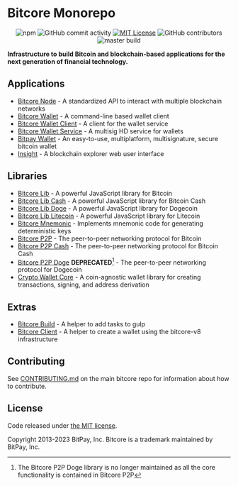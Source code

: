 # Bitcore Monorepo

  <p align="center">
  <img alt="npm" src="https://img.shields.io/npm/v/bitcore-lib">
  <img alt="GitHub commit activity" src="https://img.shields.io/github/commit-activity/m/bitpay/bitcore">
  <a href="https://opensource.org/licenses/MIT/" target="_blank"><img alt="MIT License" src="https://img.shields.io/badge/License-MIT-blue.svg" style="display: inherit;"/></a>
  <img alt="GitHub contributors" src="https://img.shields.io/github/contributors/bitpay/bitcore">
  
 <img src="https://circleci.com/gh/bitpay/bitcore.svg?style=shield" alt="master build">
</p>
  
**Infrastructure to build Bitcoin and blockchain-based applications for the next generation of financial technology.**

## Applications

- [Bitcore Node](packages/bitcore-node) - A standardized API to interact with multiple blockchain networks
- [Bitcore Wallet](packages/bitcore-wallet) - A command-line based wallet client
- [Bitcore Wallet Client](packages/bitcore-wallet-client) - A client for the wallet service
- [Bitcore Wallet Service](packages/bitcore-wallet-service) - A multisig HD service for wallets
- [Bitpay Wallet](https://github.com/bitpay/wallet) - An easy-to-use, multiplatform, multisignature, secure bitcoin wallet
- [Insight](packages/insight) - A blockchain explorer web user interface

## Libraries

- [Bitcore Lib](packages/bitcore-lib) - A powerful JavaScript library for Bitcoin
- [Bitcore Lib Cash](packages/bitcore-lib-cash) - A powerful JavaScript library for Bitcoin Cash
- [Bitcore Lib Doge](packages/bitcore-lib-doge) - A powerful JavaScript library for Dogecoin
- [Bitcore Lib Litecoin](packages/bitcore-lib-ltc) - A powerful JavaScript library for Litecoin
- [Bitcore Mnemonic](packages/bitcore-mnemonic) - Implements mnemonic code for generating deterministic keys
- [Bitcore P2P](packages/bitcore-p2p) - The peer-to-peer networking protocol for Bitcoin
- [Bitcore P2P Cash](packages/bitcore-p2p-cash) - The peer-to-peer networking protocol for Bitcoin Cash
- [Bitcore P2P Doge](packages/bitcore-p2p-doge) **DEPRECATED**[^1] - The peer-to-peer networking protocol for Dogecoin
- [Crypto Wallet Core](packages/crypto-wallet-core) - A coin-agnostic wallet library for creating transactions, signing, and address derivation

## Extras

- [Bitcore Build](packages/bitcore-build) - A helper to add tasks to gulp
- [Bitcore Client](packages/bitcore-client) - A helper to create a wallet using the bitcore-v8 infrastructure

## Contributing

See [CONTRIBUTING.md](https://github.com/bitpay/bitcore/blob/master/Contributing.md) on the main bitcore repo for information about how to contribute.

## License

Code released under [the MIT license](https://github.com/bitpay/bitcore/blob/master/LICENSE).

Copyright 2013-2023 BitPay, Inc. Bitcore is a trademark maintained by BitPay, Inc.

[^1]: The Bitcore P2P Doge library is no longer maintained as all the core functionality is contained in Bitcore P2P
